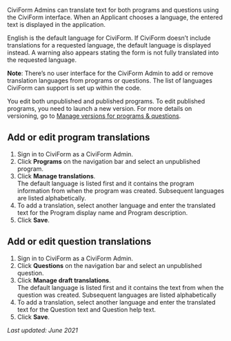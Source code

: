 CiviForm Admins can translate text for both programs and questions using the CiviForm interface. When an Applicant chooses a language, the entered text is displayed in the application. 

English is the default language for CiviForm. If CiviForm doesn’t include translations for a requested language, the default language is displayed instead. A warning also appears stating the form is not fully translated into the requested language.

**Note**: There’s no user interface for the CiviForm Admin to add or remove translation languages from programs or questions. The list of languages CiviForm can support is set up within the code.

You edit both unpublished and published programs. To edit published programs, you need to launch a new version. For more details on versioning, go to [Manage versions for programs & questions](https://github.com/seattle-uat/documents/wiki/Manage-versions-for-programs-&-questions).

## Add or edit program translations

1. Sign in to CiviForm as a CiviForm Admin.
2. Click **Programs** on the navigation bar and select an unpublished program.
3. Click **Manage translations**.<br/>The default language is listed first and it contains the program information from when the program was created. Subsequent languages are listed alphabetically.
4. To add a translation, select another language and enter the translated text for the Program display name and Program description.
5. Click **Save**.

## Add or edit question translations

1. Sign in to CiviForm as a CiviForm Admin.
2. Click **Questions** on the navigation bar and select an unpublished question.
3. Click **Manage draft translations**.<br/>The default language is listed first and it contains the text from when the question was created. Subsequent languages are listed alphabetically
4. To add a translation, select another language and enter the translated text for the Question text and Question help text.
5. Click **Save**.

_Last updated: June 2021_